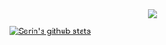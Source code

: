 
<div align=center>
<a href="https://hits.seeyoufarm.com"><img src="https://hits.seeyoufarm.com/api/count/incr/badge.svg?url=https%3A%2F%2Fgithub.com%2Fsrjeon21&count_bg=%232CCAA1&title_bg=%23555555&icon=&icon_color=%23E7E7E7&title=visitors%21&edge_flat=false"/></a>
</div>

[![Serin's github stats](https://github-readme-stats.vercel.app/api?username=srjeon21)](https://github.com/anuraghazra/github-readme-stats)
